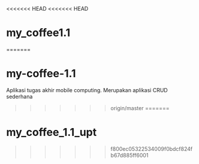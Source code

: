<<<<<<< HEAD
<<<<<<< HEAD
# my_coffee1.1
=======
# my-coffee-1.1
Aplikasi tugas akhir mobile computing. Merupakan aplikasi CRUD sederhana 
>>>>>>> origin/master
=======
# my_coffee_1.1_upt
>>>>>>> f800ec05322534009f0bdcf824fb67d885ff6001
